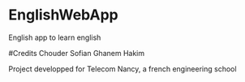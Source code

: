 # EnglishWebApp
English app to learn english

#Credits
Chouder Sofian
Ghanem Hakim

Project developped for Telecom Nancy, a french engineering school
